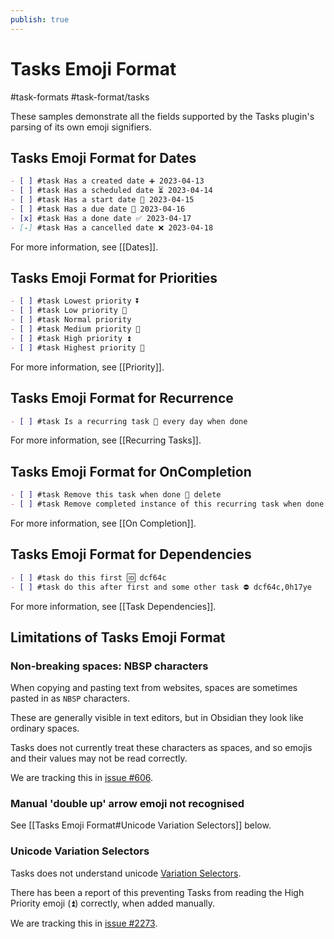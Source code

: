 ```yaml
---
publish: true
---
```


# Tasks Emoji Format

<span class="related-pages">#task-formats #task-format/tasks</span>

These samples demonstrate all the fields supported by the Tasks plugin's parsing of its own emoji signifiers.

<!-- NEW_TASK_FIELD_EDIT_REQUIRED -->

## Tasks Emoji Format for Dates

<!-- snippet: DocsSamplesForTaskFormats.test.Serializer_Dates_tasksPluginEmoji-snippet.approved.md -->
```md
- [ ] #task Has a created date ➕ 2023-04-13
- [ ] #task Has a scheduled date ⏳ 2023-04-14
- [ ] #task Has a start date 🛫 2023-04-15
- [ ] #task Has a due date 📅 2023-04-16
- [x] #task Has a done date ✅ 2023-04-17
- [-] #task Has a cancelled date ❌ 2023-04-18
```
<!-- endSnippet -->

For more information, see [[Dates]].

## Tasks Emoji Format for Priorities

<!-- snippet: DocsSamplesForTaskFormats.test.Serializer_Priorities_tasksPluginEmoji-snippet.approved.md -->
```md
- [ ] #task Lowest priority ⏬
- [ ] #task Low priority 🔽
- [ ] #task Normal priority
- [ ] #task Medium priority 🔼
- [ ] #task High priority ⏫
- [ ] #task Highest priority 🔺
```
<!-- endSnippet -->

For more information, see [[Priority]].

## Tasks Emoji Format for Recurrence

```markdown
- [ ] #task Is a recurring task 🔁 every day when done
```

For more information, see [[Recurring Tasks]].

## Tasks Emoji Format for OnCompletion

<!-- snippet: DocsSamplesForTaskFormats.test.Serializer_OnCompletion_tasksPluginEmoji-snippet.approved.md -->
```md
- [ ] #task Remove this task when done 🏁 delete
- [ ] #task Remove completed instance of this recurring task when done 🔁 every day 🏁 delete
```
<!-- endSnippet -->

For more information, see [[On Completion]].

## Tasks Emoji  Format for Dependencies

<!-- snippet: DocsSamplesForTaskFormats.test.Serializer_Dependencies_tasksPluginEmoji-snippet.approved.md -->
```md
- [ ] #task do this first 🆔 dcf64c
- [ ] #task do this after first and some other task ⛔ dcf64c,0h17ye
```
<!-- endSnippet -->

For more information, see [[Task Dependencies]].

## Limitations of Tasks Emoji Format

### Non-breaking spaces: NBSP characters

When copying and pasting text from websites, spaces are sometimes pasted in as `NBSP` characters.

These are generally visible in text editors, but in Obsidian they look like ordinary spaces.

Tasks does not currently treat these characters as spaces, and so emojis and their values may not be read correctly.

We are tracking this in [issue #606](https://github.com/obsidian-tasks-group/obsidian-tasks/issues/606).

### Manual 'double up' arrow emoji not recognised

See [[Tasks Emoji Format#Unicode Variation Selectors]] below.

### Unicode Variation Selectors

Tasks does not understand unicode [Variation Selectors](https://en.wikipedia.org/wiki/Variation_Selectors_(Unicode_block)).

There has been a report of this preventing Tasks from reading the High Priority emoji (⏫) correctly, when added manually.

We are tracking this in [issue #2273](https://github.com/obsidian-tasks-group/obsidian-tasks/issues/2273).
